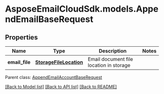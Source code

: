 # AsposeEmailCloudSdk.models.AppendEmailBaseRequest

## Properties
Name | Type | Description | Notes
------------ | ------------- | ------------- | -------------
**email_file** | [**StorageFileLocation**](StorageFileLocation.md) | Email document file location in storage | 

 Parent class: [AppendEmailAccountBaseRequest](AppendEmailAccountBaseRequest.md)

[[Back to Model list]](README.md#documentation-for-models) [[Back to API list]](README.md#documentation-for-api-endpoints) [[Back to README]](README.md)


